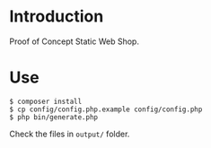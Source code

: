 # Introduction

Proof of Concept Static Web Shop.

# Use 

    $ composer install
    $ cp config/config.php.example config/config.php
    $ php bin/generate.php

Check the files in `output/` folder.
